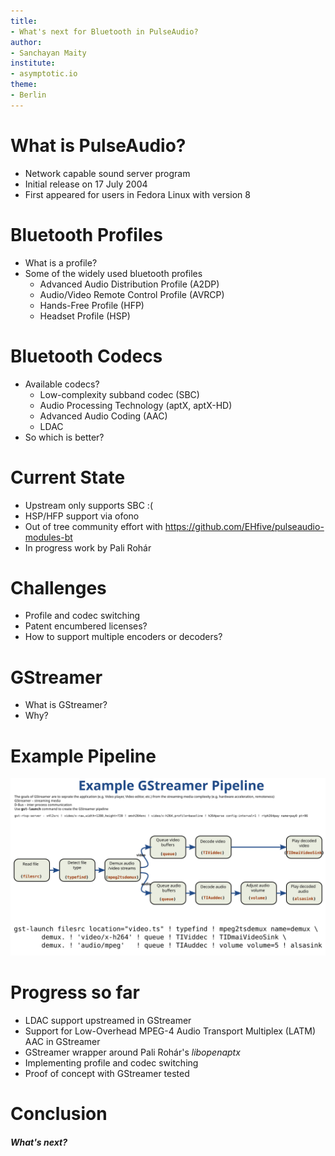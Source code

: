 ```yaml
---
title: 
- What's next for Bluetooth in PulseAudio?
author:
- Sanchayan Maity
institute:
- asymptotic.io
theme:
- Berlin
---
```


# What is PulseAudio?

- Network capable sound server program
- Initial release on 17 July 2004
- First appeared for users in Fedora Linux with version 8

# Bluetooth Profiles

- What is a profile?
- Some of the widely used bluetooth profiles
	* Advanced Audio Distribution Profile (A2DP)
	* Audio/Video Remote Control Profile (AVRCP)
	* Hands-Free Profile (HFP)
	* Headset Profile (HSP)

# Bluetooth Codecs

- Available codecs?
	- Low-complexity subband codec (SBC)
	- Audio Processing Technology (aptX, aptX-HD)
	- Advanced Audio Coding (AAC)
	- LDAC
- So which is better?

# Current State

- Upstream only supports SBC :(
- HSP/HFP support via ofono
- Out of tree community effort with https://github.com/EHfive/pulseaudio-modules-bt
- In progress work by Pali Rohár

# Challenges

- Profile and codec switching
- Patent encumbered licenses?
- How to support multiple encoders or decoders?

# GStreamer

* What is GStreamer?
* Why?

# Example Pipeline

![GStreamer Pipeline](GStreamer_pipeline.svg)

# Progress so far

- LDAC support upstreamed in GStreamer
- Support for Low-Overhead MPEG-4 Audio Transport Multiplex (LATM) AAC in GStreamer
- GStreamer wrapper around Pali Rohár's *libopenaptx*
- Implementing profile and codec switching
- Proof of concept with GStreamer tested

# Conclusion

##### What's next?
